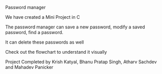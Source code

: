 Password manager


We have created a Mini Project in C

The password manager can save a new password, modify a saved password, find a password.

It can delete these passwords as well


Check out the flowchart to understand it visually

Project Completed by Krish Katyal, Bhanu Pratap Singh, Atharv Sachdev and Mahadev Panicker
